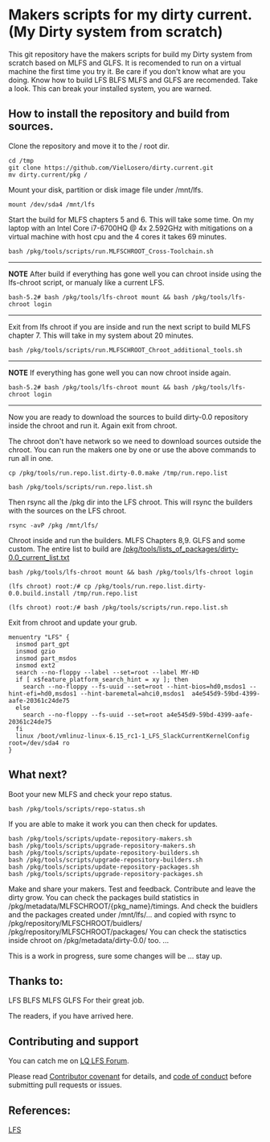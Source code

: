 
# Makers scripts for my dirty current. (My Dirty system from scratch)
This git repository have the makers scripts for build my Dirty system from scratch based on MLFS and GLFS.
It is recomended to run on a virtual machine the first time you try it.
Be care if you don't know what are you doing.
Know how to build LFS BLFS MLFS and GLFS are recomended. Take a look.
This can break your installed system, you are warned.

## How to install the repository and build from sources.
Clone the repository and move it to the / root dir.
```
cd /tmp
git clone https://github.com/VielLosero/dirty.current.git
mv dirty.current/pkg /
```
Mount your disk, partition or disk image file under /mnt/lfs.
```
mount /dev/sda4 /mnt/lfs
```
Start the build for MLFS chapters 5 and 6.
This will take some time. On my laptop with an Intel Core i7-6700HQ @ 4x 2.592GHz with mitigations on a virtual machine with host cpu and the 4 cores it takes 69 minutes.
```
bash /pkg/tools/scripts/run.MLFSCHROOT_Cross-Toolchain.sh
```
---
**NOTE**
After build if everything has gone well you can chroot inside using the lfs-chroot script, or manualy like a current LFS.
```
bash-5.2# bash /pkg/tools/lfs-chroot mount && bash /pkg/tools/lfs-chroot login
```
---

Exit from lfs chroot if you are inside and run the next script to build MLFS chapter 7.
This will take in my system about 20 minutes. 
```
bash /pkg/tools/scripts/run.MLFSCHROOT_Chroot_additional_tools.sh
```

---
**NOTE**
If everything has gone well you can now chroot inside again.
```
bash-5.2# bash /pkg/tools/lfs-chroot mount && bash /pkg/tools/lfs-chroot login
```
---

Now you are ready to download the sources to build dirty-0.0 repository inside the chroot and run it.
Again exit from chroot.

The chroot don't have network so we need to download sources outside the chroot.
You can run the makers one by one or use the above commands to run all in one.
```
cp /pkg/tools/run.repo.list.dirty-0.0.make /tmp/run.repo.list

bash /pkg/tools/scripts/run.repo.list.sh 
```
Then rsync all the /pkg dir into the LFS chroot. This will rsync the builders with the sources on the LFS chroot.
```
rsync -avP /pkg /mnt/lfs/
```
Chroot inside and run the builders. MLFS Chapters 8,9. GLFS and some custom. The entire list to build are [/pkg/tools/lists_of_packages/dirty-0.0_current_list.txt](pkg/tools/lists_of_packages/dirty-0.0_current_list.txt)
```
bash /pkg/tools/lfs-chroot mount && bash /pkg/tools/lfs-chroot login

(lfs chroot) root:/# cp /pkg/tools/run.repo.list.dirty-0.0.build.install /tmp/run.repo.list

(lfs chroot) root:/# bash /pkg/tools/scripts/run.repo.list.sh
```
Exit from chroot and update your grub.
```
menuentry "LFS" {
  insmod part_gpt
  insmod gzio
  insmod part_msdos
  insmod ext2
  search --no-floppy --label --set=root --label MY-HD
  if [ x$feature_platform_search_hint = xy ]; then
    search --no-floppy --fs-uuid --set=root --hint-bios=hd0,msdos1 --hint-efi=hd0,msdos1 --hint-baremetal=ahci0,msdos1  a4e545d9-59bd-4399-aafe-20361c24de75
  else
    search --no-floppy --fs-uuid --set=root a4e545d9-59bd-4399-aafe-20361c24de75
  fi
  linux /boot/vmlinuz-linux-6.15_rc1-1_LFS_SlackCurrentKernelConfig root=/dev/sda4 ro
}
```
## What next?
Boot your new MLFS and check your repo status.
```
bash /pkg/tools/scripts/repo-status.sh
```
If you are able to make it work you can then check for updates. 
```
bash /pkg/tools/scripts/update-repository-makers.sh
bash /pkg/tools/scripts/upgrade-repository-makers.sh
bash /pkg/tools/scripts/update-repository-builders.sh
bash /pkg/tools/scripts/upgrade-repository-builders.sh
bash /pkg/tools/scripts/update-repository-packages.sh
bash /pkg/tools/scripts/upgrade-repository-packages.sh
```
Make and share your makers. Test and feedback. Contribute and leave the dirty grow.
You can check the packages build statistics in /pkg/metadata/MLFSCHROOT/{pkg_name}/timings. And check the buidlers and the packages created under /mnt/lfs/... and copied with rsync to /pkg/repository/MLFSCHROOT/buidlers/ /pkg/repository/MLFSCHROOT/packages/
You can check the statisctics inside chroot on /pkg/metadata/dirty-0.0/ too.
...

This is a work in progress, sure some changes will be ... stay up.

## Thanks to:

LFS BLFS MLFS GLFS For their great job.

The readers, if you have arrived here.

## Contributing and support

You can catch me on [LQ LFS Forum](https://www.linuxquestions.org/questions/linux-from-scratch-13/).

Please read [Contributor covenant](https://www.contributor-covenant.org/) for details, and  [code of conduct](https://www.contributor-covenant.org/version/2/0/code_of_conduct) before submitting pull requests or issues.

## References:

[LFS](https://www.linuxfromscratch.org/)
